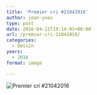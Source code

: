 ```yaml
---
title: 'Premier cri #21042016'
author: jean-yves
type: post
date: 2016-04-21T19:14:01+00:00
url: /premier-cri-21042016/
categories:
  - Dessin
years:
  - 2016
format: image

---
```

![Premier cri #21042016](./img_0364.jpg)
